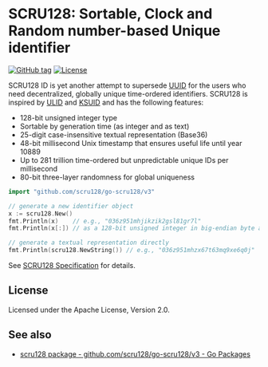# SCRU128: Sortable, Clock and Random number-based Unique identifier

[![GitHub tag](https://img.shields.io/github/v/tag/scru128/go-scru128)](https://github.com/scru128/go-scru128)
[![License](https://img.shields.io/github/license/scru128/go-scru128)](https://github.com/scru128/go-scru128/blob/main/LICENSE)

SCRU128 ID is yet another attempt to supersede [UUID] for the users who need
decentralized, globally unique time-ordered identifiers. SCRU128 is inspired by
[ULID] and [KSUID] and has the following features:

- 128-bit unsigned integer type
- Sortable by generation time (as integer and as text)
- 25-digit case-insensitive textual representation (Base36)
- 48-bit millisecond Unix timestamp that ensures useful life until year 10889
- Up to 281 trillion time-ordered but unpredictable unique IDs per millisecond
- 80-bit three-layer randomness for global uniqueness

```go
import "github.com/scru128/go-scru128/v3"

// generate a new identifier object
x := scru128.New()
fmt.Println(x)    // e.g., "036z951mhjikzik2gsl81gr7l"
fmt.Println(x[:]) // as a 128-bit unsigned integer in big-endian byte array

// generate a textual representation directly
fmt.Println(scru128.NewString()) // e.g., "036z951mhzx67t63mq9xe6q0j"
```

See [SCRU128 Specification] for details.

[UUID]: https://en.wikipedia.org/wiki/Universally_unique_identifier
[ULID]: https://github.com/ulid/spec
[KSUID]: https://github.com/segmentio/ksuid
[SCRU128 Specification]: https://github.com/scru128/spec

## License

Licensed under the Apache License, Version 2.0.

## See also

- [scru128 package - github.com/scru128/go-scru128/v3 - Go Packages](https://pkg.go.dev/github.com/scru128/go-scru128/v3)
